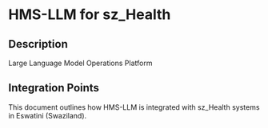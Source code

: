 # HMS-LLM for sz_Health

## Description

Large Language Model Operations Platform

## Integration Points

This document outlines how HMS-LLM is integrated with sz_Health systems in Eswatini (Swaziland).
